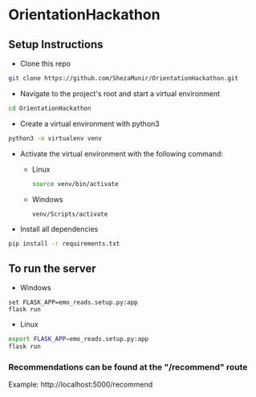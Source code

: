 # OrientationHackathon

## Setup Instructions

- Clone this repo
```bash
git clone https://github.com/ShezaMunir/OrientationHackathon.git
```

- Navigate to the project's root and start a virtual environment 
```bash
cd OrientationHackathon
```

- Create a virtual environment with python3
```bash
python3 -m virtualenv venv
```

- Activate the virtual environment with the following command:

  - Linux 
    ```bash
    source venv/bin/activate
    ```

  - Windows
    ```
    venv/Scripts/activate
    ```


- Install all dependencies
```bash
pip install -r requirements.txt
```

## To run the server 
- Windows
```
set FLASK_APP=emo_reads.setup.py:app
flask run
```

- Linux
```bash
export FLASK_APP=emo_reads.setup.py:app
flask run
```

### Recommendations can be found at the "/recommend" route

Example: http://localhost:5000/recommend
